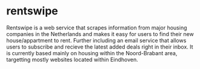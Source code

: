 # rentswipe
Rentswipe is a web service that scrapes information from major housing companies in the Netherlands and makes it easy for users to find their new house/appartment to rent. Further including an email service that allows users to subscribe and recieve the latest added deals right in their inbox.
It is currently based mainly on housing within the Noord-Brabant area, targetting mostly websites located within Eindhoven.
